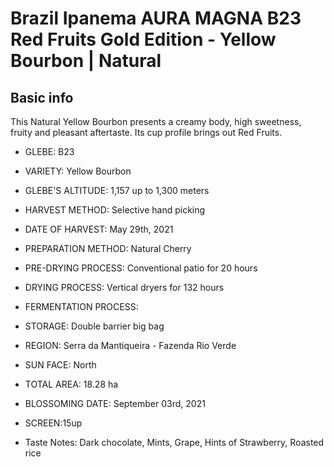 # Brazil Ipanema AURA MAGNA B23 Red Fruits Gold Edition - Yellow Bourbon | Natural

## Basic info

This Natural Yellow Bourbon presents a creamy body, high sweetness, fruity and pleasant aftertaste. Its cup profile brings out Red Fruits.

- GLEBE: B23
- VARIETY: Yellow Bourbon
- GLEBE'S ALTITUDE: 1,157 up to 1,300 meters
- HARVEST METHOD: Selective hand picking
- DATE OF HARVEST: May 29th, 2021
- PREPARATION METHOD: Natural Cherry
- PRE-DRYING PROCESS: Conventional patio for 20 hours
- DRYING PROCESS: Vertical dryers for 132 hours
- FERMENTATION PROCESS:
- STORAGE: Double barrier big bag
- REGION: Serra da Mantiqueira - Fazenda Rio Verde
- SUN FACE: North
- TOTAL AREA: 18.28 ha
- BLOSSOMING DATE: September 03rd, 2021
- SCREEN:15up

- Taste Notes: Dark chocolate, Mints, Grape, Hints of Strawberry, Roasted rice
